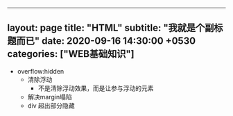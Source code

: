   ---
layout: page
title:  "HTML"
subtitle: "我就是个副标题而已"
date:   2020-09-16 14:30:00 +0530
categories: ["WEB基础知识"]
---

- overflow:hidden
  - 清除浮动
    - 不是清除浮动效果，而是让参与浮动的元素
  - 解决margin塌陷
  - div 超出部分隐藏